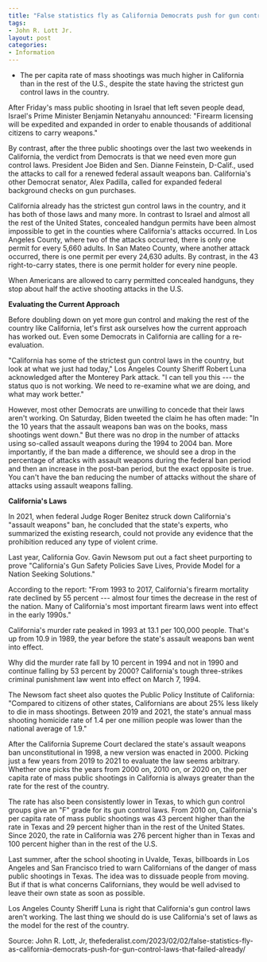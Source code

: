 ```yaml
---
title: "False statistics fly as California Democrats push for gun control laws that failed already"
tags:
- John R. Lott Jr.
layout: post
categories:
- Information
---
```


- The per capita rate of mass shootings was much higher in California than in the rest of the U.S., despite the state having the strictest gun control laws in the country.

After Friday's mass public shooting in Israel that left seven people dead, Israel's Prime Minister Benjamin Netanyahu announced: "Firearm licensing will be expedited and expanded in order to enable thousands of additional citizens to carry weapons."

By contrast, after the three public shootings over the last two weekends in California, the verdict from Democrats is that we need even more gun control laws. President Joe Biden and Sen. Dianne Feinstein, D-Calif., used the attacks to call for a renewed federal assault weapons ban. California's other Democrat senator, Alex Padilla, called for expanded federal background checks on gun purchases.

California already has the strictest gun control laws in the country, and it has both of those laws and many more. In contrast to Israel and almost all the rest of the United States, concealed handgun permits have been almost impossible to get in the counties where California's attacks occurred. In Los Angeles County, where two of the attacks occurred, there is only one permit for every 5,660 adults. In San Mateo County, where another attack occurred, there is one permit per every 24,630 adults. By contrast, in the 43 right-to-carry states, there is one permit holder for every nine people.

When Americans are allowed to carry permitted concealed handguns, they stop about half the active shooting attacks in the U.S.

**Evaluating the Current Approach**

Before doubling down on yet more gun control and making the rest of the country like California, let's first ask ourselves how the current approach has worked out. Even some Democrats in California are calling for a re-evaluation.

"California has some of the strictest gun control laws in the country, but look at what we just had today," Los Angeles County Sheriff Robert Luna acknowledged after the Monterey Park attack. "I can tell you this --- the status quo is not working. We need to re-examine what we are doing, and what may work better."

However, most other Democrats are unwilling to concede that their laws aren't working. On Saturday, Biden tweeted the claim he has often made: "In the 10 years that the assault weapons ban was on the books, mass shootings went down." But there was no drop in the number of attacks using so-called assault weapons during the 1994 to 2004 ban. More importantly, if the ban made a difference, we should see a drop in the percentage of attacks with assault weapons during the federal ban period and then an increase in the post-ban period, but the exact opposite is true. You can't have the ban reducing the number of attacks without the share of attacks using assault weapons falling.

**California's Laws**

In 2021, when federal Judge Roger Benitez struck down California's "assault weapons" ban, he concluded that the state's experts, who summarized the existing research, could not provide any evidence that the prohibition reduced any type of violent crime.

Last year, California Gov. Gavin Newsom put out a fact sheet purporting to prove "California's Gun Safety Policies Save Lives, Provide Model for a Nation Seeking Solutions."

According to the report: "From 1993 to 2017, California's firearm mortality rate declined by 55 percent --- almost four times the decrease in the rest of the nation. Many of California's most important firearm laws went into effect in the early 1990s."

California's murder rate peaked in 1993 at 13.1 per 100,000 people. That's up from 10.9 in 1989, the year before the state's assault weapons ban went into effect.

Why did the murder rate fall by 10 percent in 1994 and not in 1990 and continue falling by 53 percent by 2000? California's tough three-strikes criminal punishment law went into effect on March 7, 1994.

The Newsom fact sheet also quotes the Public Policy Institute of California: "Compared to citizens of other states, Californians are about 25% less likely to die in mass shootings. Between 2019 and 2021, the state's annual mass shooting homicide rate of 1.4 per one million people was lower than the national average of 1.9."

After the California Supreme Court declared the state's assault weapons ban unconstitutional in 1998, a new version was enacted in 2000. Picking just a few years from 2019 to 2021 to evaluate the law seems arbitrary. Whether one picks the years from 2000 on, 2010 on, or 2020 on, the per capita rate of mass public shootings in California is always greater than the rate for the rest of the country.

The rate has also been consistently lower in Texas, to which gun control groups give an "F" grade for its gun control laws. From 2010 on, California's per capita rate of mass public shootings was 43 percent higher than the rate in Texas and 29 percent higher than in the rest of the United States. Since 2020, the rate in California was 276 percent higher than in Texas and 100 percent higher than in the rest of the U.S.

Last summer, after the school shooting in Uvalde, Texas, billboards in Los Angeles and San Francisco tried to warn Californians of the danger of mass public shootings in Texas. The idea was to dissuade people from moving. But if that is what concerns Californians, they would be well advised to leave their own state as soon as possible.

Los Angeles County Sheriff Luna is right that California's gun control laws aren't working. The last thing we should do is use California's set of laws as the model for the rest of the country.

Source: John R. Lott, Jr, thefederalist.com/2023/02/02/false-statistics-fly-as-california-democrats-push-for-gun-control-laws-that-failed-already/
